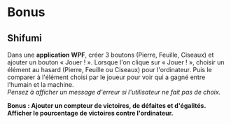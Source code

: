 # Bonus  

## Shifumi 
Dans une **application WPF**, créer 3 boutons (Pierre, Feuille, Ciseaux) et ajouter un bouton « Jouer ! ». Lorsque l'on clique sur « Jouer ! », choisir un élément au hasard (Pierre, Feuille ou Ciseaux) pour l'ordinateur. Puis le comparer à l'élément choisi par le joueur pour voir qui a gagné entre l'humain et la machine.  
*Pensez à afficher un message d'erreur si l'utilisateur ne fait pas de choix.*

**Bonus : Ajouter un compteur de victoires, de défaites et d'égalités. Afficher le pourcentage de victoires contre l'ordinateur.**
